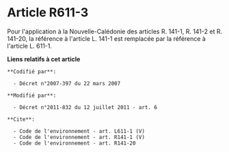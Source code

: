 # Article R611-3

Pour l'application à la Nouvelle-Calédonie des articles R. 141-1, R. 141-2 et R. 141-20, la référence à l'article L. 141-1
est remplacée par la référence à l'article L. 611-1.

**Liens relatifs à cet article**

	**Codifié par**:

	  - Décret n°2007-397 du 22 mars 2007

	**Modifié par**:

	  - Décret n°2011-832 du 12 juillet 2011 - art. 6

	**Cite**:

	  - Code de l'environnement - art. L611-1 (V)
	  - Code de l'environnement - art. R141-1 (V)
	  - Code de l'environnement - art. R141-20
